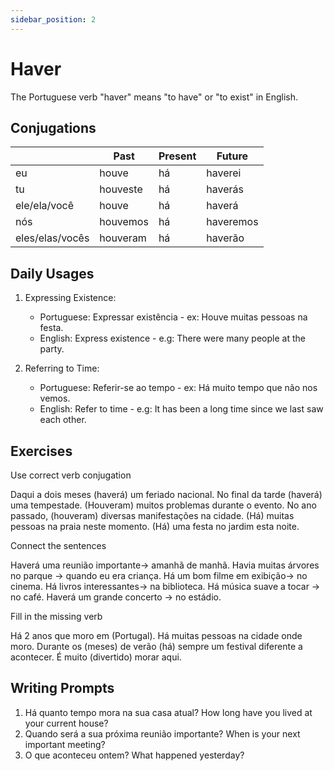 ```yaml
---
sidebar_position: 2
---
```


# Haver

The Portuguese verb "haver" means "to have" or "to exist" in English.

## Conjugations

|                 | Past     | Present | Future    |
| --------------- | -------- | ------- | --------- |
| eu              | houve    | há      | haverei   |
| tu              | houveste | há      | haverás   |
| ele/ela/você    | houve    | há      | haverá    |
| nós             | houvemos | há      | haveremos |
| eles/elas/vocês | houveram | há      | haverão   |

## Daily Usages

1. Expressing Existence:

   - Portuguese: Expressar existência - ex: Houve muitas pessoas na festa.
   - English: Express existence - e.g: There were many people at the party.

2. Referring to Time:

   - Portuguese: Referir-se ao tempo - ex: Há muito tempo que não nos vemos.
   - English: Refer to time - e.g: It has been a long time since we last saw each other.

## Exercises

Use correct verb conjugation

Daqui a dois meses (haverá) um feriado nacional.
No final da tarde (haverá) uma tempestade.
(Houveram) muitos problemas durante o evento.
No ano passado, (houveram) diversas manifestações na cidade.
(Há) muitas pessoas na praia neste momento.
(Há) uma festa no jardim esta noite.

Connect the sentences

Haverá uma reunião importante-> amanhã de manhã.
Havia muitas árvores no parque -> quando eu era criança.
Há um bom filme em exibição-> no cinema.
Há livros interessantes-> na biblioteca.
Há música suave a tocar -> no café.
Haverá um grande concerto -> no estádio.

Fill in the missing verb

Há 2 anos que moro em (Portugal). Há muitas pessoas na cidade onde moro. Durante os (meses) de verão (há) sempre um festival diferente a acontecer. É muito (divertido) morar aqui.

## Writing Prompts

1. Há quanto tempo mora na sua casa atual? How long have you lived at your current house?
2. Quando será a sua próxima reunião importante? When is your next important meeting?
3. O que aconteceu ontem? What happened yesterday?
